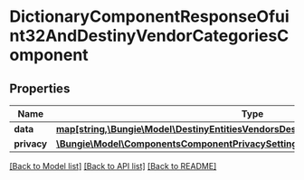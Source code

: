 # DictionaryComponentResponseOfuint32AndDestinyVendorCategoriesComponent

## Properties
Name | Type | Description | Notes
------------ | ------------- | ------------- | -------------
**data** | [**map[string,\Bungie\Model\DestinyEntitiesVendorsDestinyVendorCategoriesComponent]**](DestinyEntitiesVendorsDestinyVendorCategoriesComponent.md) |  | [optional] 
**privacy** | [**\Bungie\Model\ComponentsComponentPrivacySetting**](ComponentsComponentPrivacySetting.md) |  | [optional] 

[[Back to Model list]](../README.md#documentation-for-models) [[Back to API list]](../README.md#documentation-for-api-endpoints) [[Back to README]](../README.md)


